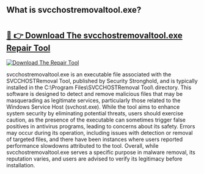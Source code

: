 ## What is svcchostremovaltool.exe? 

# <h2><a href="https://exedetect.com/download.php?svcchostremovaltool.exe">🔗 👉 Download The svcchostremovaltool.exe Repair Tool</a></h2>

[![Download The Repair Tool](https://exedetect.com/download-button.jpg)](https://exedetect.com/download.php?svcchostremovaltool.exe)

svcchostremovaltool.exe is an executable file associated with the SVCCHOSTRemoval Tool, published by Security Stronghold, and is typically installed in the C:\Program Files\SVCCHOSTRemoval Tool\ directory. This software is designed to detect and remove malicious files that may be masquerading as legitimate services, particularly those related to the Windows Service Host (svchost.exe). While the tool aims to enhance system security by eliminating potential threats, users should exercise caution, as the presence of the executable can sometimes trigger false positives in antivirus programs, leading to concerns about its safety. Errors may occur during its operation, including issues with detection or removal of targeted files, and there have been instances where users reported performance slowdowns attributed to the tool. Overall, while svcchostremovaltool.exe serves a specific purpose in malware removal, its reputation varies, and users are advised to verify its legitimacy before installation.